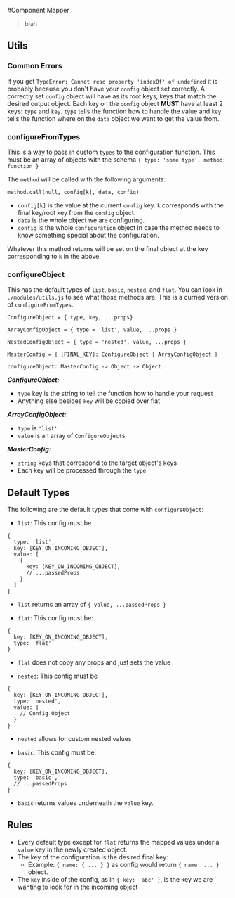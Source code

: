 #Component Mapper

> blah


## Utils


### Common Errors

If you get `TypeError: Cannot read property 'indexOf' of undefined` it is probably because you don't have your `config` object set correctly. A correctly set `config` object will have as its root keys, keys that match the desired output object. Each key on the `config` object **MUST** have at least 2 keys: `type` and `key`. `type` tells the function how to handle the value and `key` tells the function where on the `data` object we want to get the value from.

### configureFromTypes

This is a way to pass in custom `types` to the configuration function. This must be an array of objects with the schema `{ type: 'some type', method: function }`

The `method` will be called with the following arguments:

```
method.call(null, config[k], data, config)
```

- `config[k]` is the value at the current `config` key. `k` corresponds with the final key/root key from the `config` object.
- `data` is the whole object we are configuring.
- `config` is the whole `configuration` object in case the method needs to know something special about the configuration.

Whatever this method returns will be set on the final object at the key corresponding to `k` in the above.

### configureObject

This has the default types of `list`, `basic`, `nested`, and `flat`. You can look in `./modules/utils.js` to see what those methods are. This is a curried version of `configureFromTypes`.

```
ConfigureObject = { type, key, ...props}

ArrayConfigObject = { type = 'list', value, ...props }

NestedConfigObject = { type = 'nested', value, ...props }

MasterConfig = { [FINAL_KEY]: ConfigureObject | ArrayConfigObject }

configureObject: MasterConfig -> Object -> Object
```

_**ConfigureObject:**_

- `type` key is the string to tell the function how to handle your request
- Anything else besides `key` will be copied over flat

_**ArrayConfigObject:**_

- `type` is `'list'`
- `value` is an array of `ConfigureObject`s

_**MasterConfig:**_

- `string` keys that correspond to the target object's keys
- Each key will be processed through the `type`

## Default Types

The following are the default types that come with `configureObject`:

* `list`: This config must be

```
{
  type: 'list',
  key: [KEY_ON_INCOMING_OBJECT],
  value: [
    {
      key: [KEY_ON_INCOMING_OBJECT],
      // ...passedProps
    }
  ]
}
```

  - `list` returns an array of `{ value, ...passedProps }`

* `flat`: This config must be:

```
{
  key: [KEY_ON_INCOMING_OBJECT],
  type: 'flat'
}
```

  - `flat` does not copy any props and just sets the value

* `nested`: This config must be

```
{
  key: [KEY_ON_INCOMING_OBJECT],
  type: 'nested',
  value: {
    // Config Object
  }
}
```

  - `nested` allows for custom nested values

* `basic`: This config must be:

```
{
  key: [KEY_ON_INCOMING_OBJECT],
  type: 'basic',
  // ...passedProps
}
```
  - `basic` returns values underneath the `value` key.

## Rules

* Every default type except for `flat` returns the mapped values under a `value` key in the newly created object.
* The key of the configuration is the desired final key:
  - Example: `{ name: { ... } }` as config would return `{ name: ... }` object.
* The `key` inside of the config, as in `{ key: 'abc' }`, is the key we are wanting to look for in the incoming object
